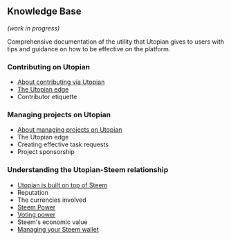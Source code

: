 ## Knowledge Base

*(work in progress)*

Comprehensive documentation of the utility that Utopian gives to users with tips and guidance on how to be effective on the platform.

### Contributing on Utopian

- [About contributing via Utopian](../kb/contributors/about-contributing.md)
- [The Utopian edge](../kb/contributors/the-utopian-edge_contributors.md)
- Contributor etiquette


### Managing projects on Utopian

- [About managing projects on Utopian](../kb/project-owners/about-managing.md)
- The Utopian edge
- Creating effective task requests
- Project sponsorship

### Understanding the Utopian-Steem relationship

- [Utopian is built on top of Steem](../kb/utopian-steem/utopian-is-built-on-top-of-steem.md)
- Reputation
- The currencies involved
- [Steem Power](../kb/utopian-steem/steem-power.md)
- [Voting power](../kb/utopian-steem/voting-power.md)
- Steem's economic value
- [Managing your Steem wallet](../kb/utopian-steem/managing-your-steem-wallet.md)
